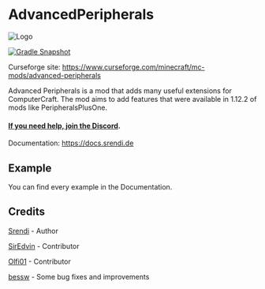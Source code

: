 # AdvancedPeripherals

![Logo](https://www.bisecthosting.com/images/CF/Advanced_Peripherals/BH_AP_Header.png "Logo")

[![Gradle Snapshot](https://github.com/Seniorendi/AdvancedPeripherals/actions/workflows/gradle-snapshot.yml/badge.svg?branch=1.16)](https://github.com/Seniorendi/AdvancedPeripherals/actions/workflows/gradle-snapshot.yml)

Curseforge site: https://www.curseforge.com/minecraft/mc-mods/advanced-peripherals

Advanced Peripherals is a mod that adds many useful extensions for ComputerCraft. The mod aims to add features that were
available in 1.12.2 of mods like PeripheralsPlusOne.

#### [If you need help, join the Discord](https://discord.srendi.de/ "Join the discord").

Documentation: https://docs.srendi.de

## Example

You can find every example in the Documentation.

## Credits

[Srendi](https://github.com/Seniorendi) - Author

[SirEdvin](https://github.com/SirEdvin) - Contributor

[Olfi01](https://github.com/Olfi01) - Contributor

[bessw](https://github.com/bessw) - Some bug fixes and improvements
